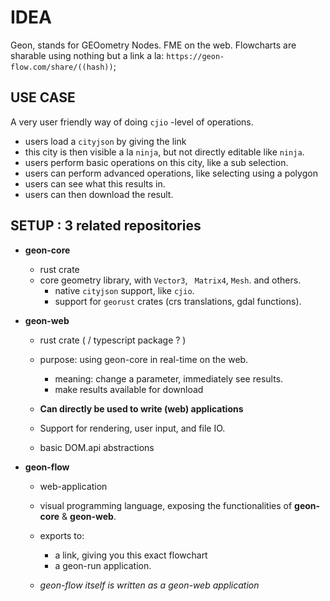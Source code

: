 # IDEA 
Geon, stands for GEOometry Nodes. FME on the web. 
Flowcharts are sharable using nothing but a link a la: `https://geon-flow.com/share/((hash))`;


## USE CASE  
A very user friendly way of doing `cjio` -level of operations.
- users load a `cityjson` by giving the link
- this city is then visible a la `ninja`, but not directly editable like `ninja`.
- users perform basic operations on this city, like a sub selection.
- users can perform advanced operations, like selecting using a polygon
- users can see what this results in. 
- users can then download the result. 


## SETUP : 3 related repositories

  - **geon-core**
    - rust crate
    - core geometry library, with `Vector3`, ` Matrix4`, `Mesh`. and others.
      - native `cityjson` support, like `cjio`.
      - support for `georust` crates (crs translations, gdal functions).


  - **geon-web**
    - rust crate ( / typescript package ? )
    - purpose: using geon-core in real-time on the web. 
      - meaning: change a parameter, immediately see results.
      - make results available for download

    - **Can directly be used to write (web) applications**
    - Support for rendering, user input, and file IO.
    - basic DOM.api abstractions
    

  - **geon-flow**
    - web-application
    - visual programming language, exposing the functionalities of **geon-core** & **geon-web**.

    - exports to:
      - a link, giving you this exact flowchart
      - a geon-run application. 

    - *geon-flow itself is written as a geon-web application*